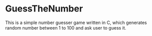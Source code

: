 # GuessTheNumber
This is a simple number guesser game written in C, which generates random number between 1 to 100 and ask user to guess it. 

